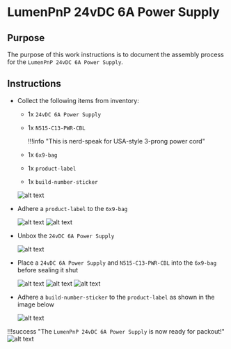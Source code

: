 # LumenPnP 24vDC 6A Power Supply

## Purpose

The purpose of this work instructions is to document the assembly process for the `LumenPnP 24vDC 6A Power Supply`.

## Instructions

- Collect the following items from inventory:

    - 1x `24vDC 6A Power Supply`
    - 1x `N515-C13-PWR-CBL`

        !!!info "This is nerd-speak for USA-style 3-prong power cord"

    - 1x `6x9-bag`
    - 1x `product-label`
    - 1x `build-number-sticker`

    ![alt text](img/IMG_0797.jpg)

- Adhere a `product-label` to the `6x9-bag`

    ![alt text](img/IMG_0799.jpg)
    ![alt text](img/IMG_0800.jpg)

- Unbox the `24vDC 6A Power Supply`

    ![alt text](img/IMG_0798.jpg)

- Place a `24vDC 6A Power Supply` and `N515-C13-PWR-CBL` into the `6x9-bag` before sealing it shut

    ![alt text](img/IMG_0801.jpg)
    ![alt text](img/IMG_0802.jpg)
    ![alt text](img/IMG_0803.jpg)

- Adhere a `build-number-sticker` to the `product-label` as shown in the image below

    ![alt text](img/IMG_0804.jpg)

!!!success "The `LumenPnP 24vDC 6A Power Supply` is now ready for packout!"
    ![alt text](img/IMG_0805.jpg)
